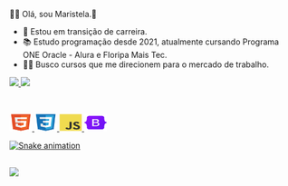 👱‍♀ Olá, sou Maristela.👋  


- 🚀 Estou em transição de carreira.
- 📚 Estudo programação desde 2021, atualmente cursando Programa ONE Oracle - Alura e Floripa Mais Tec.
- 👩‍💻 Busco cursos que me direcionem para o mercado de trabalho.

<div>
  <a href="https://github.com/MaristelaP">
  <img height="180cm" src="https://github-readme-stats.vercel.app/api?username=MaristelaP&show_icons=true&theme=tokyonight&include_all_commits=true&count_private=true"/>   <img height="180cm" src="https://github-readme-stats.vercel.app/api/top-langs/?username=MaristelaP&layout=compact&langs_count=16&theme=tokyonight"/>
</div>
  
##  
  
<div style="display: inline_block"><br>
  <img align:"center" alt="MariCss" height="30" width="40" src="https://raw.githubusercontent.com/devicons/devicon/master/icons/html5/html5-original.svg">
  <img align:"center" alt="MariCss" height="30" width="40" src="https://raw.githubusercontent.com/devicons/devicon/master/icons/css3/css3-original.svg">
  <img align:"center" alt="MariCss" height="30" width="40" src="https://raw.githubusercontent.com/devicons/devicon/master/icons/javascript/javascript-original.svg">
  <img align:"center" alt="MariCss" height="30" width="40" src="https://raw.githubusercontent.com/devicons/devicon/master/icons/bootstrap/bootstrap-original.svg">
</div>  
  
  ![Snake animation](https://github.com/MaristelaP/MaristelaP/blob/output/github-contribution-grid-snake.svg)
  
##
  
<div>
  <a href= "https://www.linkedin.com/in/maristelapeglow/" target= "_blank"><img src="https://img.shields.io/badge/LinkedIn-0077B5?style=for-the-badge&logo=linkedin&logoColor=white" target= "_blank" /a>
</div>  
